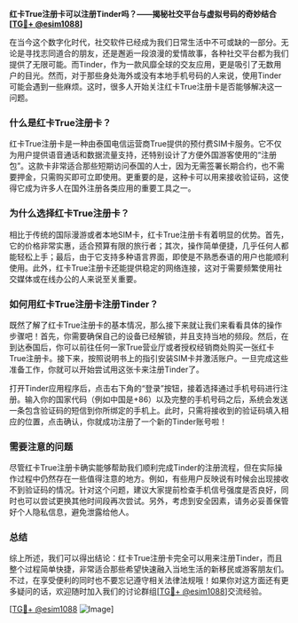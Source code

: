 **红卡True注册卡可以注册Tinder吗？——揭秘社交平台与虚拟号码的奇妙结合[[TG💪+ @esim1088](https://t.me/s/esim1088)]**

在当今这个数字化时代，社交软件已经成为我们日常生活中不可或缺的一部分。无论是寻找志同道合的朋友，还是邂逅一段浪漫的爱情故事，各种社交平台都为我们提供了无限可能。而Tinder，作为一款风靡全球的交友应用，更是吸引了无数用户的目光。然而，对于那些身处海外或没有本地手机号码的人来说，使用Tinder可能会遇到一些麻烦。这时，很多人开始关注红卡True注册卡是否能够解决这一问题。

### **什么是红卡True注册卡？**

红卡True注册卡是一种由泰国电信运营商True提供的预付费SIM卡服务。它不仅为用户提供语音通话和数据流量支持，还特别设计了方便外国游客使用的“注册包”。这款卡非常适合那些短期访问泰国的人士，因为无需签署长期合约，也不需要押金，只需购买即可立即使用。更重要的是，这种卡可以用来接收验证码，这使得它成为许多人在国外注册各类应用的重要工具之一。

### **为什么选择红卡True注册卡？**

相比于传统的国际漫游或者本地SIM卡，红卡True注册卡有着明显的优势。首先，它的价格非常实惠，适合预算有限的旅行者；其次，操作简单便捷，几乎任何人都能轻松上手；最后，由于它支持多种语言界面，即使是不熟悉泰语的用户也能顺利使用。此外，红卡True注册卡还能提供稳定的网络连接，这对于需要频繁使用社交媒体或在线办公的人来说至关重要。

### **如何用红卡True注册卡注册Tinder？**

既然了解了红卡True注册卡的基本情况，那么接下来就让我们来看看具体的操作步骤吧！首先，你需要确保自己的设备已经解锁，并且支持当地的频段。然后，在到达泰国后，你可以前往任何一家True营业厅或者授权经销商处购买一张红卡True注册卡。接下来，按照说明书上的指引安装SIM卡并激活账户。一旦完成这些准备工作，你就可以开始尝试用这张卡来注册Tinder了。

打开Tinder应用程序后，点击右下角的“登录”按钮，接着选择通过手机号码进行注册。输入你的国家代码（例如中国是+86）以及完整的手机号码之后，系统会发送一条包含验证码的短信到你所绑定的手机上。此时，只需将接收到的验证码填入相应的位置，点击确认，你就成功注册了一个新的Tinder账号啦！

### **需要注意的问题**

尽管红卡True注册卡确实能够帮助我们顺利完成Tinder的注册流程，但在实际操作过程中仍然存在一些值得注意的地方。例如，有些用户反映说有时候会出现接收不到验证码的情况。针对这个问题，建议大家提前检查手机信号强度是否良好，同时也可以尝试更换其他时间段再次尝试。另外，考虑到安全因素，请务必妥善保管好个人隐私信息，避免泄露给他人。

### **总结**

综上所述，我们可以得出结论：红卡True注册卡完全可以用来注册Tinder，而且整个过程简单快捷，非常适合那些希望快速融入当地生活的新移民或游客朋友们。不过，在享受便利的同时也不要忘记遵守相关法律法规哦！如果你对这方面还有更多疑问的话，欢迎随时加入我们的讨论群组[[TG💪+ @esim1088](https://t.me/s/esim1088)]交流经验。

[[TG💪+ @esim1088](https://t.me/s/esim1088) ![Image](https://i.postimg.cc/4NQfJmqS/Snipaste-2025-05-13-00-14-12.png)]
